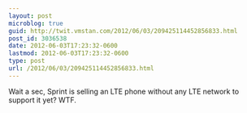 ```yaml
---
layout: post
microblog: true
guid: http://twit.vmstan.com/2012/06/03/209425114452856833.html
post_id: 3036538
date: 2012-06-03T17:23:32-0600
lastmod: 2012-06-03T17:23:32-0600
type: post
url: /2012/06/03/209425114452856833.html
---
```

Wait a sec, Sprint is selling an LTE phone without any LTE network to support it yet? WTF.
